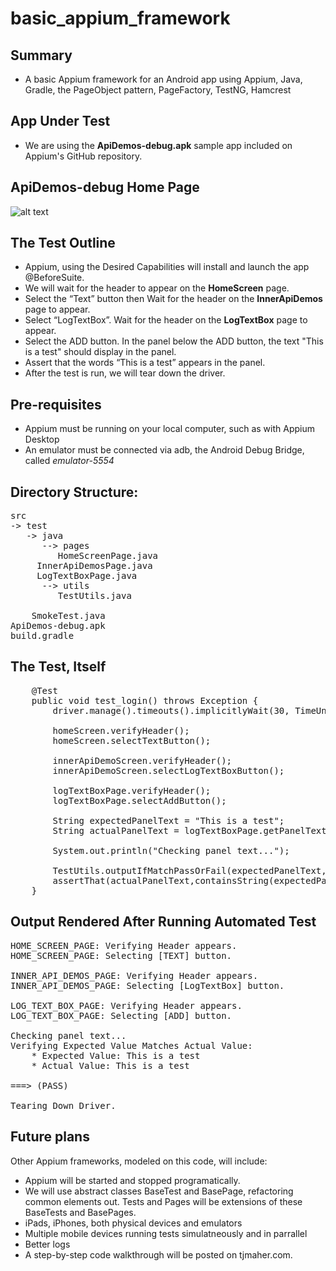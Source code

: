 # basic_appium_framework
## Summary
* A basic Appium framework for an Android app using Appium, Java, Gradle, the PageObject pattern, PageFactory, TestNG, Hamcrest

## App Under Test
* We are using the **ApiDemos-debug.apk** sample app included on Appium's GitHub repository. 

## ApiDemos-debug Home Page
![alt text](http://appium.io/slate/images/uiautomatorviewer.png "ApiDemos-debug.apk")



## The Test Outline
* Appium, using the Desired Capabilities will install and launch the app @BeforeSuite.
* We will wait for the header to appear on the **HomeScreen** page.
* Select the “Text” button then Wait for the header on the **InnerApiDemos** page to appear.
* Select “LogTextBox”. Wait for the header on the **LogTextBox** page to appear.
* Select the ADD button. In the panel below the ADD button, the text "This is a test" should display in the panel.
* Assert that the words “This is a test” appears in the panel.
* After the test is run, we will tear down the driver. 

## Pre-requisites 
* Appium must be running on your local computer, such as with Appium Desktop
* An emulator must be connected via adb, the Android Debug Bridge, called _emulator-5554_ 

## Directory Structure:
<pre>
src 
-> test
   -> java
      --> pages
         HomeScreenPage.java
	 InnerApiDemosPage.java
	 LogTextBoxPage.java
      --> utils
         TestUtils.java
	 
	SmokeTest.java 
ApiDemos-debug.apk
build.gradle
</pre>

## The Test, Itself
<pre>
    @Test
    public void test_login() throws Exception {
        driver.manage().timeouts().implicitlyWait(30, TimeUnit.SECONDS);

        homeScreen.verifyHeader();
        homeScreen.selectTextButton();

        innerApiDemoScreen.verifyHeader();
        innerApiDemoScreen.selectLogTextBoxButton();

        logTextBoxPage.verifyHeader();
        logTextBoxPage.selectAddButton();

        String expectedPanelText = "This is a test";
        String actualPanelText = logTextBoxPage.getPanelText();

        System.out.println("Checking panel text...");

        TestUtils.outputIfMatchPassOrFail(expectedPanelText, actualPanelText);
        assertThat(actualPanelText,containsString(expectedPanelText));
    }
</pre>

## Output Rendered After Running Automated Test
<pre>
HOME_SCREEN_PAGE: Verifying Header appears.
HOME_SCREEN_PAGE: Selecting [TEXT] button.

INNER_API_DEMOS_PAGE: Verifying Header appears.
INNER_API_DEMOS_PAGE: Selecting [LogTextBox] button.

LOG_TEXT_BOX_PAGE: Verifying Header appears.
LOG_TEXT_BOX_PAGE: Selecting [ADD] button.

Checking panel text...
Verifying Expected Value Matches Actual Value:
	* Expected Value: This is a test
	* Actual Value: This is a test

===> (PASS)

Tearing Down Driver.
</pre>

## Future plans
Other Appium frameworks, modeled on this code, will include:
* Appium will be started and stopped programatically.
* We will use abstract classes BaseTest and BasePage, refactoring common elements out. Tests and Pages will be extensions of these BaseTests and BasePages.
* iPads, iPhones, both physical devices and emulators
* Multiple mobile devices running tests simulatneously and in parrallel
* Better logs
* A step-by-step code walkthrough will be posted on tjmaher.com.
